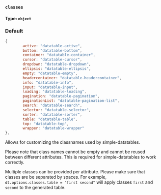 ### `classes`
#### Type: `object`

### Default
```javascript
{
        active: "datatable-active",
        bottom: "datatable-bottom",
        container: "datatable-container",
        cursor: "datatable-cursor",
        dropdown: "datatable-dropdown",
        ellipsis: "datatable-ellipsis",
        empty: "datatable-empty",
        headercontainer: "datatable-headercontainer",
        info: "datatable-info",
        input: "datatable-input",
        loading: "datatable-loading",
        pagination: "datatable-pagination",
        paginationList: "datatable-pagination-list",
        search: "datatable-search",
        selector: "datatable-selector",
        sorter: "datatable-sorter",
        table: "datatable-table",
        top: "datatable-top",
        wrapper: "datatable-wrapper"
},
```

Allows for customizing the classnames used by simple-datatables.

Please note that class names cannot be empty and cannot be reused between different attributes. This is required for simple-datatables to work correctly.

Multiple classes can be provided per attribute. Please make sure that classes are be separated by spaces.
For example, `dt.options.classes.table = "first second"` will apply classes `first` and `second` to the generated table.